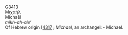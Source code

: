 <body>
  <p>G3413<br>  Μιχαήλ  <br> Michaēl  <br><i>mikh-ah-ale‘ </i><br>Of Hebrew origin [<a href="h4317.htm">4317</a> ; <i>Michael</i>, an archangel: - Michael.<br></p>
 </body>